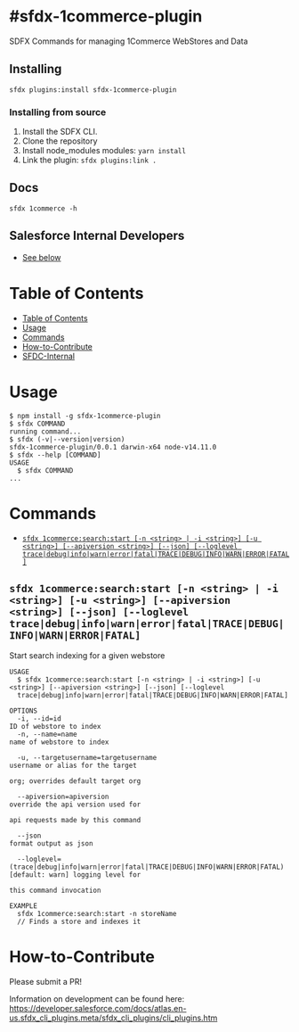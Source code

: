 #sfdx-1commerce-plugin
=====================

SDFX Commands for managing 1Commerce WebStores and Data

## Installing

```
sfdx plugins:install sfdx-1commerce-plugin
```

### Installing from source
1. Install the SDFX CLI.
1. Clone the repository
1. Install node_modules modules: `yarn install`
1. Link the plugin: `sfdx plugins:link .`

## Docs

```
sfdx 1commerce -h
```

## Salesforce Internal Developers

* [See below](#sfdc-internal)

# Table of Contents

<!-- toc -->
* [Table of Contents](#table-of-contents)
* [Usage](#usage)
* [Commands](#commands)
* [How-to-Contribute](#how-to-contribute)
* [SFDC-Internal](#sfdc-internal)
<!-- tocstop -->
<!-- install -->

# Usage
<!-- usage -->
```sh-session
$ npm install -g sfdx-1commerce-plugin
$ sfdx COMMAND
running command...
$ sfdx (-v|--version|version)
sfdx-1commerce-plugin/0.0.1 darwin-x64 node-v14.11.0
$ sfdx --help [COMMAND]
USAGE
  $ sfdx COMMAND
...
```
<!-- usagestop -->

# Commands

<!-- commands -->
* [`sfdx 1commerce:search:start [-n <string> | -i <string>] [-u <string>] [--apiversion <string>] [--json] [--loglevel trace|debug|info|warn|error|fatal|TRACE|DEBUG|INFO|WARN|ERROR|FATAL]`](#sfdx-1commercesearchstart--n-string---i-string--u-string---apiversion-string---json---loglevel-tracedebuginfowarnerrorfataltracedebuginfowarnerrorfatal)

## `sfdx 1commerce:search:start [-n <string> | -i <string>] [-u <string>] [--apiversion <string>] [--json] [--loglevel trace|debug|info|warn|error|fatal|TRACE|DEBUG|INFO|WARN|ERROR|FATAL]`

Start search indexing for a given webstore

```
USAGE
  $ sfdx 1commerce:search:start [-n <string> | -i <string>] [-u <string>] [--apiversion <string>] [--json] [--loglevel 
  trace|debug|info|warn|error|fatal|TRACE|DEBUG|INFO|WARN|ERROR|FATAL]

OPTIONS
  -i, --id=id                                                                       ID of webstore to index
  -n, --name=name                                                                   name of webstore to index

  -u, --targetusername=targetusername                                               username or alias for the target
                                                                                    org; overrides default target org

  --apiversion=apiversion                                                           override the api version used for
                                                                                    api requests made by this command

  --json                                                                            format output as json

  --loglevel=(trace|debug|info|warn|error|fatal|TRACE|DEBUG|INFO|WARN|ERROR|FATAL)  [default: warn] logging level for
                                                                                    this command invocation

EXAMPLE
  sfdx 1commerce:search:start -n storeName
  // Finds a store and indexes it
```
<!-- commandsstop -->
<!-- debugging-your-plugin -->

# How-to-Contribute

Please submit a PR! 

Information on development can be found here: https://developer.salesforce.com/docs/atlas.en-us.sfdx_cli_plugins.meta/sfdx_cli_plugins/cli_plugins.htm


